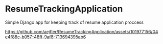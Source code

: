 # ResumeTrackingApplication
Simple Django app for keeping track of resume application proccess


https://github.com/aejfler/ResumeTrackingApplication/assets/101977156/04e4f88c-b057-48ff-9af8-713694395ab6

